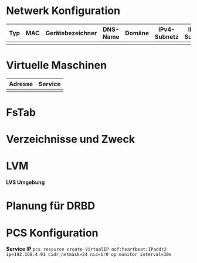 # Netwerk Konfiguration
| Typ | MAC | Gerätebezeichner | DNS-Name | Domäne | IPv4-Subnetz | IPv6-Subnetz | IPv4-Adresse | IPv6-Adresse | 
| :---: | :---: | :---: | :---: | :---: | :---: | :---: | :---: | :---: |
|  |  |  |  |  |  |  |  |  |

# Virtuelle Maschinen

| Adresse | Service |
| :--------: | :--------: |
|||

# FsTab

# Verzeichnisse und Zweck

# LVM 

**LVS Umgebung**

# Planung für DRBD


# PCS Konfiguration

**Service IP** 
`pcs resource create VirtualIP ocf:heartbeat:IPaddr2 ip=192.168.4.91 cidr_netmask=24 nic=br0 op monitor interval=30s`
